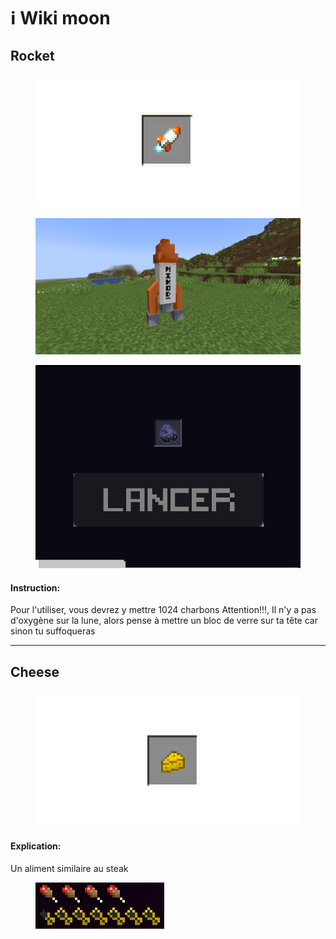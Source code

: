 # ℹ️ Wiki moon





## Rocket

<div>

<figure><img src="../.gitbook/assets/rocket.png" alt=""><figcaption></figcaption></figure>

 

<figure><img src="../.gitbook/assets/img_rocket.png" alt=""><figcaption></figcaption></figure>

</div>

<figure><img src="../.gitbook/assets/rocket_launcher.png" alt=""><figcaption></figcaption></figure>

#### Instruction:

Pour l'utiliser, vous devrez y mettre 1024 charbons
Attention!!!, Il n'y a pas d'oxygène sur la lune, alors pense à mettre un bloc de verre sur ta tête car sinon tu suffoqueras
***

## Cheese

<figure><img src="../.gitbook/assets/cheese.png" alt=""><figcaption></figcaption></figure>

#### Explication:

Un aliment similaire au steak

<figure><img src="../.gitbook/assets/regen_cheese.png" alt=""><figcaption></figcaption></figure>
